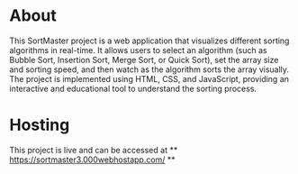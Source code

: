 # About 

This SortMaster project is a web application that visualizes different sorting algorithms in real-time. 
It allows users to select an algorithm (such as Bubble Sort, Insertion Sort, Merge Sort, or Quick Sort), set the array size and sorting speed, and then watch as the algorithm sorts the array visually. 
The project is implemented using HTML, CSS, and JavaScript, providing an interactive and educational tool to understand the sorting process.

# Hosting

This project is live and can be accessed at ** https://sortmaster3.000webhostapp.com/ ** 
